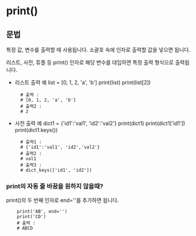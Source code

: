 print()
===========

문법
----------
특정 값, 변수를 출력할 때 사용됩니다. 
소괄호 속에 인자로 출력할 값을 넣으면 됩니다. 

리스트, 사전, 튜플 등 print() 인자로 해당 변수를 
대입하면 특정 출력 형식으로 출력됩니다.

- 리스트 출력 예
		list = [0, 1, 2, 'a', 'b']
		print(list)
		print(list[2])
		
		# 출력 :
		# [0, 1, 2, 'a', 'b']
		# 출력2 :
		# 2

- 사전 출력 예
		dict1 = {'id1':'val1', 'id2':'val2'}
		print(dict1)
		print(dict1['id1'])
		print(dict1.keys())
		
		# 출력1 :
		# {'id1':'val1', 'id2','val2'}
		# 출력2 :
		# val1
		# 출력3 :
		# dict_keys(['id1', 'id2'])

### print의 자동 줄 바꿈을 원하지 않을때?
print()의 두 번째 인자로 end=''를 추가하면 됩니다.
		
		print('AB', end='')
		print('CD')
		# 출력 :
		# ABCD